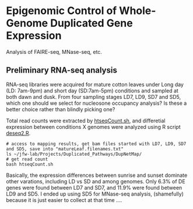 # Epigenomic Control of Whole-Genome Duplicated Gene Expression
Analysis of FAIRE-seq, MNase-seq, etc.

## Preliminary RNA-seq analysis
RNA-seq libraries were acquired for mature cotton leaves under Long day (LD: 7am-9pm) and short day (SD:7am-5pm) conditions and sampled at both dawn and dusk. From four sampling stages LD7, LD9, SD7 and SD5, which one should we select for nucleosone occupancy analysis? Is these a better choice rather than blindly picking one?

Total read counts were extracted by [htseqCount.sh](https://github.com/huguanjing/Epigenomics/blob/master/htseqCount.sh), and differetial expression between conditions X genomes were analyzed using R script [deseq2.R](https://github.com/huguanjing/Epigenomics/blob/master/htseqCount.sh).

    # access to mapping results, get bam files started with LD7, LD9, SD7 and SD5, save into "matureLeaf.filenames.txt"
    ls ~/jfw-lab/Projects/Duplicated_Pathways/DupNetMap/
    # get read count
    bash htseqCount.sh

Basically, the expression differences between sunrise and sunset dominate other varations, including LD vs SD and among genomes. Only 6.3% of DE genes were found between LD7 and SD7, and 11.9% were found between LD9 and SD5. I ended up using SD5 for MNase-seq analysis, (shamefully) because it is just easier to collect at that time .... 

